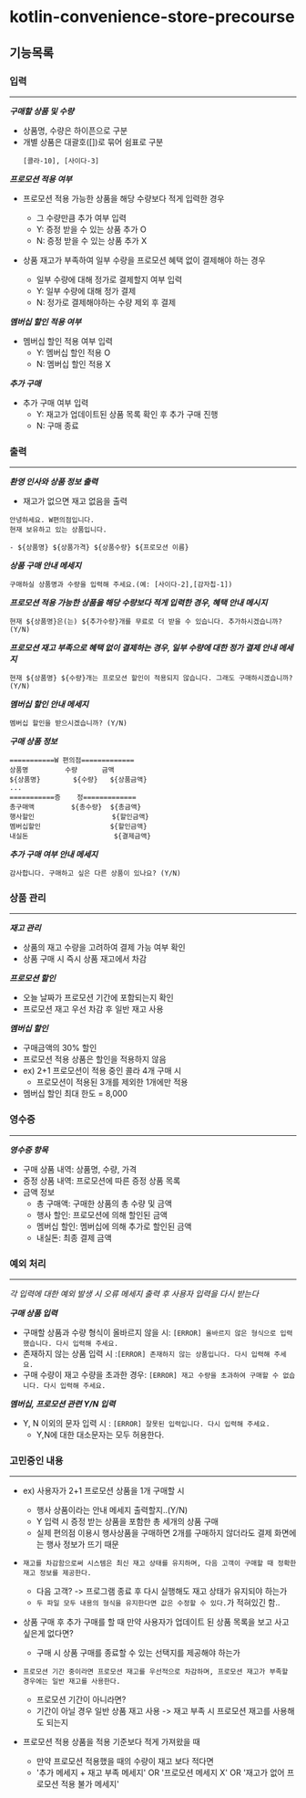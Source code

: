 # kotlin-convenience-store-precourse

## 기능목록

### 입력

---
**_구매할 상품 및 수량_**
- 상품명, 수량은 하이픈으로 구분
- 개별 상품은 대괄호([])로 묶어 쉼표로 구분
    ```
    [콜라-10], [사이다-3]
    ```

**_프로모션 적용 여부_**
- 프로모션 적용 가능한 상품을 해당 수량보다 적게 입력한 경우
  - 그 수량만큼 추가 여부 입력
  - Y: 증정 받을 수 있는 상품 추가 O
  - N: 증정 받을 수 있는 상품 추가 X


- 상품 재고가 부족하여 일부 수량을 프로모션 혜택 없이 결제해야 하는 경우
  - 일부 수량에 대해 정가로 결제할지 여부 입력
  - Y: 일부 수량에 대해 정가 결제
  - N: 정가로 결제해야하는 수량 제외 후 결제

**_멤버십 할인 적용 여부_**
- 멤버십 할인 적용 여부 입력
  - Y: 멤버십 할인 적용 O
  - N: 멤버십 할인 적용 X

**_추가 구매_**
- 추가 구매 여부 입력
  - Y: 재고가 업데이트된 상품 목록 확인 후 추가 구매 진행
  - N: 구매 종료

### 출력

---

**_환영 인사와 상품 정보 출력_**
  - 재고가 없으면 재고 없음을 출력
```
안녕하세요. W편의점입니다.
현재 보유하고 있는 상품입니다.

- ${상품명} ${상품가격} ${상품수량} ${프로모션 이름}
```
**_상품 구매 안내 메세지_**
```
구매하실 상품명과 수량을 입력해 주세요.(예: [사이다-2],[감자칩-1])
```

**_프로모션 적용 가능한 상품을 해당 수량보다 적게 입력한 경우, 혜택 안내 메시지_**
```
현재 ${상품명}은(는) ${추가수량}개를 무료로 더 받을 수 있습니다. 추가하시겠습니까? (Y/N)
```

**_프로모션 재고 부족으로 혜택 없이 결제하는 경우, 일부 수량에 대한 정가 결제 안내 메세지_**
```
현재 ${상품명} ${수량}개는 프로모션 할인이 적용되지 않습니다. 그래도 구매하시겠습니까? (Y/N)
```

**_멤버십 할인 안내 메세지_**
```
멤버십 할인을 받으시겠습니까? (Y/N)
```

**_구매 상품 정보_**
```
===========W 편의점=============
상품명		    수량      금액
${상품명}        ${수량}   ${상품금액}
...
===========증    정=============
총구매액         ${총수량}  ${총금액}
행사할인                   ${할인금액}
멤버십할인                 ${할인금액}
내실돈                     ${결제금액}
```

**_추가 구매 여부 안내 메세지_**
```
감사합니다. 구매하고 싶은 다른 상품이 있나요? (Y/N)
```

### 상품 관리

---

**_재고 관리_**
- 상품의 재고 수량을 고려하여 결제 가능 여부 확인
- 상품 구매 시 즉시 상품 재고에서 차감

**_프로모션 할인_**
- 오늘 날짜가 프로모션 기간에 포함되는지 확인
- 프로모션 재고 우선 차감 후 일반 재고 사용

**_멤버십 할인_**
- 구매금액의 30% 할인
- 프로모션 적용 상품은 할인을 적용하지 않음
- ex) 2+1 프로모션이 적용 중인 콜라 4개 구매 시
  - 프로모션이 적용된 3개를 제외한 1개에만 적용
- 멤버십 할인 최대 한도 = 8,000

### 영수증

---

**_영수증 항목_**
- 구매 상품 내역: 상품명, 수량, 가격
- 증정 상품 내역: 프로모션에 따른 증정 상품 목록
- 금액 정보
  - 총 구매액: 구매한 상품의 총 수량 및 금액
  - 행사 할인: 프로모션에 의해 할인된 금액
  - 멤버십 할인: 멤버십에 의해 추가로 할인된 금액
  - 내실돈: 최종 결제 금액

### 예외 처리

---

_각 입력에 대한 예외 발생 시 오류 메세지 출력 후 사용자 입력을 다시 받는다_

**_구매 상품 입력_**
- 구매할 상품과 수량 형식이 올바르지 않을 시: `[ERROR] 올바르지 않은 형식으로 입력했습니다. 다시 입력해 주세요.`
- 존재하지 않는 상품 입력 시 :`[ERROR] 존재하지 않는 상품입니다. 다시 입력해 주세요.`
- 구매 수량이 재고 수량을 초과한 경우: `[ERROR] 재고 수량을 초과하여 구매할 수 없습니다. 다시 입력해 주세요.`

**_멤버십, 프로모션 관련 Y/N 입력_**
- Y, N 이외의 문자 입력 시 : `[ERROR] 잘못된 입력입니다. 다시 입력해 주세요.`
  - Y,N에 대한 대소문자는 모두 허용한다.


### 고민중인 내용

---

- ex) 사용자가 2+1 프로모션 상품을 1개 구매할 시
  - 행사 상품이라는 안내 메세지 출력할지..(Y/N)
  - Y 입력 시 증정 받는 상품을 포함한 총 세개의 상품 구매
  - 실제 편의점 이용시 행사상품을 구매하면 2개를 구매하지 않더라도 결제 화면에는 행사 정보가 뜨기 때문


- `재고를 차감함으로써 시스템은 최신 재고 상태를 유지하며, 다음 고객이 구매할 때 정확한 재고 정보를 제공한다.`
  - 다음 고객? -> 프로그램 종료 후 다시 실행해도 재고 상태가 유지되야 하는가
  - `두 파일 모두 내용의 형식을 유지한다면 값은 수정할 수 있다.`가 적혀있긴 함..
  
  
- 상품 구매 후 추가 구매를 할 때 만약 사용자가 업데이트 된 상품 목록을 보고 사고 싶은게 없다면?
  - 구매 시 상품 구매를 종료할 수 있는 선택지를 제공해야 하는가


- `프로모션 기간 중이라면 프로모션 재고를 우선적으로 차감하며, 프로모션 재고가 부족할 경우에는 일반 재고를 사용한다.`
  - 프로모션 기간이 아니라면?
  - 기간이 아닐 경우 일반 상품 재고 사용 -> 재고 부족 시 프로모션 재고를 사용해도 되는지

- 프로모션 적용 상품을 적용 기준보다 적게 가져왔을 때
  - 만약 프로모션 적용했을 때의 수량이 재고 보다 적다면
  - '추가 메세지 + 재고 부족 메세지' OR '프로모션 메세지 X' OR '재고가 없어 프로모션 적용 불가 메세지'